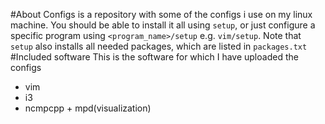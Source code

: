 #About
Configs is a repository with some of the configs i use on my linux machine.
You should be able to install it all using `setup`, or just configure a 
specific program using `<program_name>/setup` e.g. `vim/setup`.
Note that `setup` also installs all needed packages, which
are listed in `packages.txt`
#Included software
This is the software for which I have uploaded the configs
 * vim
 * i3
 * ncmpcpp + mpd(visualization)
